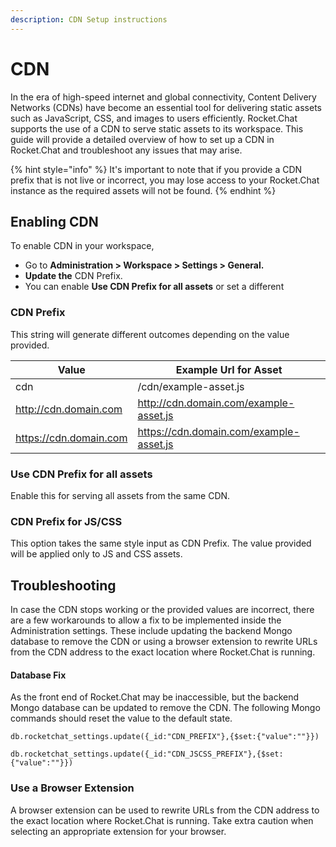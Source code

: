 ```yaml
---
description: CDN Setup instructions
---
```


# CDN

In the era of high-speed internet and global connectivity, Content Delivery Networks (CDNs) have become an essential tool for delivering static assets such as JavaScript, CSS, and images to users efficiently. Rocket.Chat supports the use of a CDN to serve static assets to its workspace. This guide will provide a detailed overview of how to set up a CDN in Rocket.Chat and troubleshoot any issues that may arise.

{% hint style="info" %}
It's important to note that if you provide a CDN prefix that is not live or incorrect, you may lose access to your Rocket.Chat instance as the required assets will not be found.
{% endhint %}

## Enabling CDN

To enable CDN in your workspace,

* Go to **Administration > Workspace > Settings > General.**
* **Update the** CDN Prefix.
* You can enable **Use CDN Prefix for all assets** or set a different&#x20;

### CDN Prefix

This string will generate different outcomes depending on the value provided.

| Value                  | Example Url for Asset                   |
| ---------------------- | --------------------------------------- |
| cdn                    | /cdn/example-asset.js                   |
| http://cdn.domain.com  | http://cdn.domain.com/example-asset.js  |
| https://cdn.domain.com | https://cdn.domain.com/example-asset.js |

### Use CDN Prefix for all assets

Enable this for serving all assets from the same CDN.

### CDN Prefix for JS/CSS

This option takes the same style input as CDN Prefix. The value provided will be applied only to JS and CSS assets.

## Troubleshooting

In case the CDN stops working or the provided values are incorrect, there are a few workarounds to allow a fix to be implemented inside the Administration settings. These include updating the backend Mongo database to remove the CDN or using a browser extension to rewrite URLs from the CDN address to the exact location where Rocket.Chat is running.

#### Database Fix

As the front end of Rocket.Chat may be inaccessible, but the backend Mongo database can be updated to remove the CDN. The following Mongo commands should reset the value to the default state.

```
db.rocketchat_settings.update({_id:"CDN_PREFIX"},{$set:{"value":""}})
```

```
db.rocketchat_settings.update({_id:"CDN_JSCSS_PREFIX"},{$set:{"value":""}})
```

### Use a Browser Extension

A browser extension can be used to rewrite URLs from the CDN address to the exact location where Rocket.Chat is running. Take extra caution when selecting an appropriate extension for your browser.
